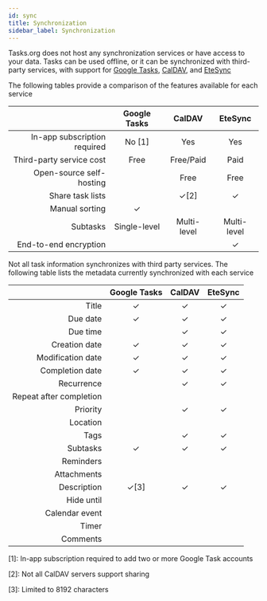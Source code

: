 ```yaml
---
id: sync
title: Synchronization
sidebar_label: Synchronization
---
```


Tasks.org does not host any synchronization services or have access to your
data. Tasks can be used offline, or it can be synchronized with third-party
services, with support for [Google Tasks](google_tasks_intro.md),
[CalDAV](caldav_intro.md), and [EteSync](etesync_intro.md)

The following tables provide a comparison of the features available for each
service

|   | Google Tasks | CalDAV | EteSync |
| -:|:------------:|:------:|:-------:|
| In-app subscription required | No [1] | Yes | Yes |
| Third-party service cost | Free | Free/Paid | Paid |
| Open-source self-hosting | | Free | Free |
| Share task lists | | ✓[2] | ✓ |
| Manual sorting | ✓ | | |
| Subtasks | Single-level | Multi-level | Multi-level |
| End-to-end encryption | | | ✓ |

Not all task information synchronizes with third party services. The following
table lists the metadata currently synchronized with each service

|   | Google Tasks | CalDAV | EteSync |
| -:|:------------:|:------:|:-------:|
| Title | ✓ | ✓ | ✓ |
| Due date | ✓ | ✓ | ✓ |
| Due time | | ✓ | ✓ |
| Creation date | ✓ | ✓ | ✓ |
| Modification date | ✓ | ✓ | ✓ |
| Completion date | ✓ | ✓ | ✓ |
| Recurrence | | ✓ | ✓ |
| Repeat after completion | | | |
| Priority | | ✓ | ✓ |
| Location | | | |
| Tags | | ✓ | ✓ |
| Subtasks | ✓ | ✓ | ✓ |
| Reminders | | | |
| Attachments | | | |
| Description | ✓[3] | ✓ | ✓ |
| Hide until | | | |
| Calendar event | | | |
| Timer | | | |
| Comments | | | |

[1]: In-app subscription required to add two or more Google Task accounts

[2]: Not all CalDAV servers support sharing

[3]: Limited to 8192 characters

